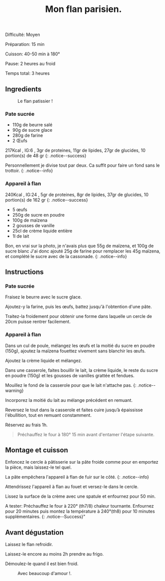﻿---
title: "Mon flan parisien."
excerpt: "Le traditionnel flan parisien."
category: Patisserie
classes: wide
comments: true
tags: 
  - Patisserie
  - Flan
header:
  teaser: /assets/images/flan-patissier.webp
  image_description: "Une belle part de flan parisien."
---

<i class="fas fa-signal"> </i> Difficulté: Moyen

<i class="fas fa-balance-scale-left"> </i> Préparation: 15 min

<i class="fas fa-burn"> </i> Cuisson: 40-50 min à 180°

<i class="fas fa-pause"> </i> Pause: 2 heures au froid

<i class="fas fa-stopwatch"> </i> Temps total: 3 heures

## Ingredients

<figure style="width: 300px" class="align-right">
  <img src="{{ site.url }}{{ site.baseurl }}/assets/images/flan-patissier.webp" alt="">
  <figcaption>Le flan patissier !</figcaption>
</figure> 


### Pate sucrée

* 110g de beurre salé
* 90g de sucre glace
* 280g de farine
* 2 Œufs

217Kcal , IG:6 , 3gr de proteines, 11gr de lipides, 27gr de glucides, 10 portion(s) de  48 gr
{: .notice--success}

Personnellement je divise tout par deux. Ca suffit pour faire un fond sans le trottoir.
{: .notice--info}

### Appareil à flan

240Kcal , IG:24 , 5gr de proteines, 8gr de lipides, 37gr de glucides, 10 portion(s) de  162 gr
{: .notice--success}

* 5 œufs
* 250g de sucre en poudre
* 100g de maïzena
* 2 gousses de vanille
* 25cl de crème liquide entière
* 1l de lait

Bon, en vrai sur la photo, je n'avais plus que 55g de maïzena, et 100g de sucre blanc
J'ai donc ajouté 25g de farine pour remplacer les 45g maïzena, et complété le sucre avec de la cassonade.
{: .notice--info}

## Instructions

### Pate sucrée

Fraisez le beurre avec le sucre glace.

Ajoutez-y la farine, puis les œufs, battez jusqu'à l'obtention d'une pâte.

Traitez-la froidement pour obtenir une forme dans laquelle un cercle de 20cm puisse rentrer facilement.

### Appareil à flan

Dans un cul de poule, mélangez les œufs et la moitié du sucre en poudre (150g), ajoutez la maïzena fouettez vivement sans blanchir les œufs. 

Ajoutez la crème liquide et mélangez.

Dans une casserole, faites bouillir le lait, la crème liquide, le reste du sucre en poudre (150g) et les gousses de vanilles grattée et fendues.

Mouillez le fond de la casserole pour que le lait n'attache pas.
{: .notice--warning}

Incorporez la moitié du lait au mélange précédent en remuant.

Reversez le tout dans la casserole et faites cuire jusqu’à épaississe l'ébullition, tout en remuant constamment.

Réservez au frais 1h.

> Préchauffez le four à 180° 15 min avant d'entamer l'étape suivante.

## Montage et cuisson

Enfoncez le cercle à pâtisserie sur la pâte froide comme pour en emportez la pièce, mais laissez-le tel quel.

La pâte empêchera l'appareil à flan de fuir sur le côté.
{: .notice--info}

Attendrissez l'appareil à flan au fouet et versez-le dans le cercle.

Lissez la surface de la crème avec une spatule et enfournez pour 50 min.

A tester:
Préchauffez le four à 220° (th7/8) chaleur tournante.
Enfournez pour 20 minutes puis montez la température à 240°(th8) pour 10 minutes supplémentaires.
{: .notice--Success}"

## Avant dégustation

Laissez le flan refroidir.

Laissez-le encore au moins 2h prendre au frigo.

Démoulez-le quand il est bien froid.

<figure style="width: 400px" class="align-center">
  <img src="{{ site.url }}{{ site.baseurl }}/assets/images/Coeur-vanille.webp" alt="">
  <figcaption>Avec beaucoup d'amour !.</figcaption>
</figure> 

